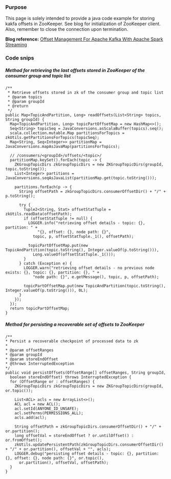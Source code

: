 ### Purpose

This page is solely intended to provide a java code example for storing kakfa offsets in ZooKeeper.
See blog for initialization of ZooKeeper client. Also, remember to close the connection upon termination.

__Blog reference:__
[Offset Management For Apache Kafka With Apache Spark Streaming](http://blog.cloudera.com/blog/2017/06/offset-management-for-apache-kafka-with-apache-spark-streaming/#comments, "Offset Management For Apache Kafka With Apache Spark Streaming")

### Code snips
##### Method for retrieving the last offsets stored in ZooKeeper of the consumer group and topic list
    /**
     * Retrieve offsets stored in zk of the consumer group and topic list
     * @param topics
     * @param groupId
     * @return
     */
    public Map<TopicAndPartition, Long> readOffsets(List<String> topics, String groupId) {
      Map<TopicAndPartition, Long> topicPartOffsetMap = new HashMap<>();
      Seq<String> topicSeq = JavaConversions.asScalaBuffer(topics).seq();
      scala.collection.mutable.Map partitionsForTopics = zkUtils.getPartitionsForTopics(topicSeq);
      Map<String, Seq<Integer>> partitionMap = JavaConversions.mapAsJavaMap(partitionsForTopics);

      // /consumers/<groupId>/offsets/<topic>/
      partitionMap.keySet().forEach(topic -> {
        ZKGroupTopicDirs zkGroupTopicDirs = new ZKGroupTopicDirs(groupId, topic.toString());
        List<Integer> partitions = JavaConversions.seqAsJavaList(partitionMap.get(topic.toString()));

        partitions.forEach(p -> {
          String offsetPath = zkGroupTopicDirs.consumerOffsetDir() + "/" + p.toString();

          try {
            Tuple2<String, Stat> offsetStatTuple = zkUtils.readData(offsetPath);
            if (offsetStatTuple != null) {
              LOGGER.info("retrieving offset details - topic: {}, partition: " +
                  "{}, offset: {}, node path: {}",
                topic, p, offsetStatTuple._1(), offsetPath);

              topicPartOffsetMap.put(new TopicAndPartition(topic.toString(), Integer.valueOf(p.toString())),
                Long.valueOf(offsetStatTuple._1()));
            }
          } catch (Exception e) {
            LOGGER.warn("retrieving offset details - no previous node exists: {}, topic: {}, partition: {}, " +
                "node path: {}", e.getMessage(), topic, p, offsetPath);

            topicPartOffsetMap.put(new TopicAndPartition(topic.toString(), Integer.valueOf(p.toString())), 0L);
          }
        });
      });
      return topicPartOffsetMap;
    }

##### Method for persisting a recoverable set of offsets to ZooKeeper
    /**
    * Persist a recoverable checkpoint of processed data to zk
    *
    * @param offsetRanges
    * @param groupId
    * @param storeEndOffset
    * @throws InterruptedException
    */
    public void persistOffsets(OffsetRange[] offsetRanges, String groupId,
      boolean storeEndOffset) throws InterruptedException {
      for (OffsetRange or : offsetRanges) {
        ZKGroupTopicDirs zkGroupTopicDirs = new ZKGroupTopicDirs(groupId, or.topic());

        List<ACL> acls = new ArrayList<>();
        ACL acl = new ACL();
        acl.setId(ANYONE_ID_UNSAFE);
        acl.setPerms(PERMISSIONS_ALL);
        acls.add(acl);

        String offsetPath = zkGroupTopicDirs.consumerOffsetDir() + "/" + or.partition();
        long offsetVal = storeEndOffset ? or.untilOffset() : or.fromOffset();
        zkUtils.updatePersistentPath(zkGroupTopicDirs.consumerOffsetDir() + "/" + or.partition(), offsetVal + "", acls);
        LOGGER.debug("persisting offset details - topic: {}, partition: {}, offset: {}, node path: {}", or.topic(), 
          or.partition(), offsetVal, offsetPath);
      }
    }

